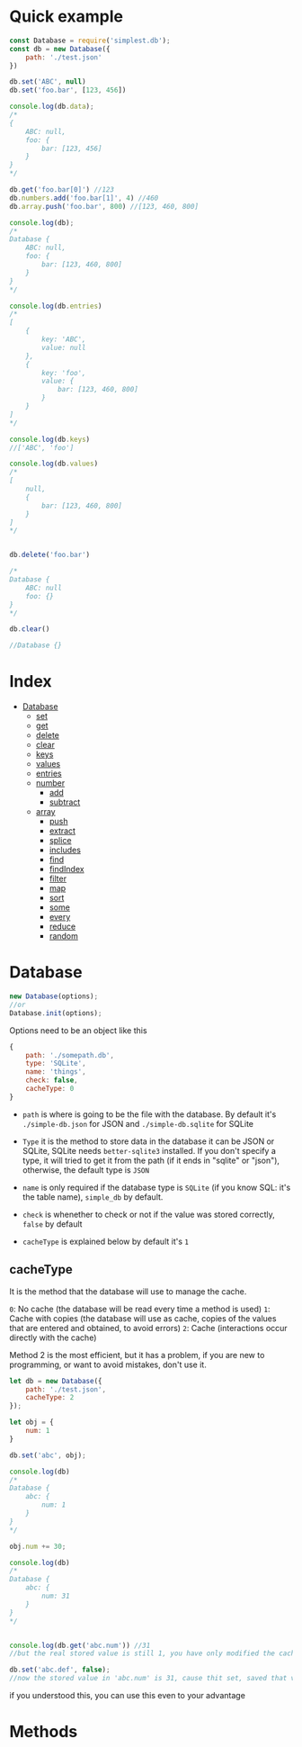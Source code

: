 # Quick example

```js
const Database = require('simplest.db');
const db = new Database({
    path: './test.json'
})

db.set('ABC', null)
db.set('foo.bar', [123, 456])

console.log(db.data);
/*
{
    ABC: null,
    foo: {
        bar: [123, 456]
    }
}
*/

db.get('foo.bar[0]') //123
db.numbers.add('foo.bar[1]', 4) //460
db.array.push('foo.bar', 800) //[123, 460, 800]

console.log(db);
/*
Database {
    ABC: null,
    foo: {
        bar: [123, 460, 800]
    }
}
*/

console.log(db.entries)
/*
[
    {
        key: 'ABC',
        value: null
    }, 
    {
        key: 'foo',
        value: {
            bar: [123, 460, 800]
        }
    }
]
*/

console.log(db.keys)
//['ABC', 'foo']

console.log(db.values)
/*
[
    null, 
    {
        bar: [123, 460, 800]
    }
]
*/


db.delete('foo.bar')

/*
Database {
    ABC: null
    foo: {}
}
*/

db.clear()

//Database {}
```

# Index
* [Database](#database)
    * [set](#set-get-and-delete)
    * [get](#set-get-and-delete)
    * [delete](#set-get-and-delete)
    * [clear]()
    * [keys]()
    * [values]()
    * [entries]()
    * [number]()
        * [add]()
        * [subtract]()
    * [array]()
        * [push]()
        * [extract]()
        * [splice]()
        * [includes]()
        * [find]()
        * [findIndex]()
        * [filter]()
        * [map]()
        * [sort]()
        * [some]()
        * [every]()
        * [reduce]()
        * [random]()

# Database
```js
new Database(options);
//or 
Database.init(options);
```

Options need to be an object like this
```js
{ 
    path: './somepath.db', 
    type: 'SQLite',
    name: 'things',
    check: false,
    cacheType: 0
}
```

* `path` is where is going to be the file with the database. By default it's `./simple-db.json` for JSON and `./simple-db.sqlite` for SQLite

* `Type` it is the method to store data in the database it can be JSON or SQLite, SQLite needs `better-sqlite3` installed. If you don't specify a type, it will tried to get it from the path (if it ends in "sqlite" or "json"), otherwise, the default type is `JSON` 

* `name` is only required if the database type is `SQLite` (if you know SQL: it's the table name), `simple_db` by default.

* `check` is whenether to check or not if the value was stored correctly, `false` by default

* `cacheType` is explained below by default it's `1`

## cacheType
It is the method that the database will use to manage the cache.  

`0`: No cache (the database will be read every time a method is used)
`1`: Cache with copies (the database will use as cache, copies of the values that are entered and obtained, to avoid errors)
`2`: Cache (interactions occur directly with the cache)

Method 2 is the most efficient, but it has a problem, if you are new to programming, or want to avoid mistakes, don't use it.

```js
let db = new Database({
    path: './test.json',
    cacheType: 2
});

let obj = {
    num: 1
}

db.set('abc', obj);

console.log(db)
/*
Database {
    abc: {
        num: 1
    }
}
*/

obj.num += 30;

console.log(db)
/*
Database {
    abc: {
        num: 31
    }
}
*/


console.log(db.get('abc.num')) //31
//but the real stored value is still 1, you have only modified the cache value

db.set('abc.def', false);
//now the stored value in 'abc.num' is 31, cause thit set, saved that value from the cache
```

if you understood this, you can use this even to your advantage

# Methods

